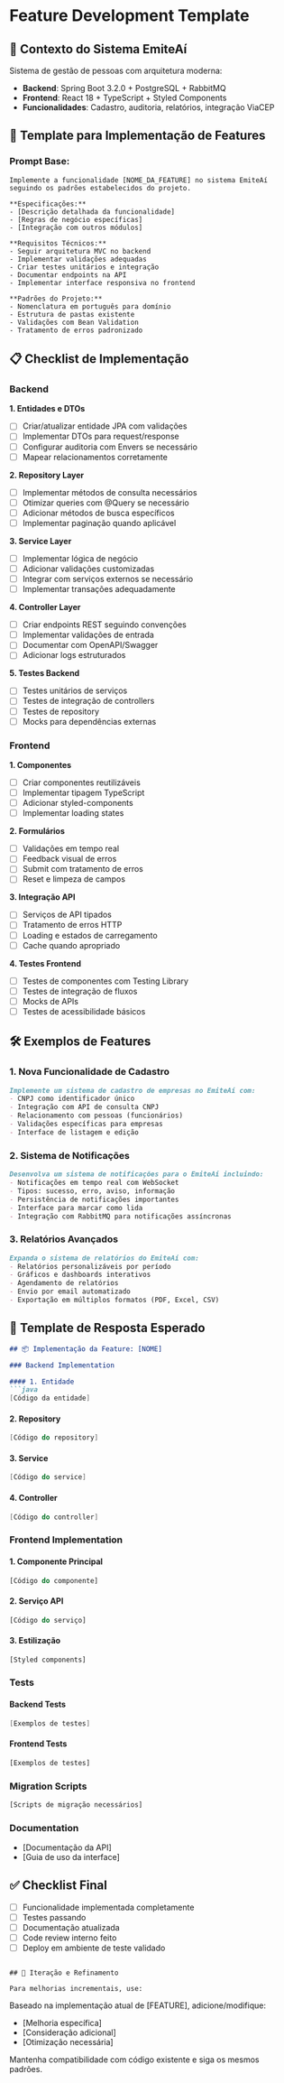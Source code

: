 # Feature Development Template

## 🎯 Contexto do Sistema EmiteAí
Sistema de gestão de pessoas com arquitetura moderna:
- **Backend**: Spring Boot 3.2.0 + PostgreSQL + RabbitMQ
- **Frontend**: React 18 + TypeScript + Styled Components  
- **Funcionalidades**: Cadastro, auditoria, relatórios, integração ViaCEP

## 🚀 Template para Implementação de Features

### Prompt Base:
```
Implemente a funcionalidade [NOME_DA_FEATURE] no sistema EmiteAí seguindo os padrões estabelecidos do projeto.

**Especificações:**
- [Descrição detalhada da funcionalidade]
- [Regras de negócio específicas]
- [Integração com outros módulos]

**Requisitos Técnicos:**
- Seguir arquitetura MVC no backend
- Implementar validações adequadas
- Criar testes unitários e integração
- Documentar endpoints na API
- Implementar interface responsiva no frontend

**Padrões do Projeto:**
- Nomenclatura em português para domínio
- Estrutura de pastas existente
- Validações com Bean Validation
- Tratamento de erros padronizado
```

## 📋 Checklist de Implementação

### Backend
**1. Entidades e DTOs**
- [ ] Criar/atualizar entidade JPA com validações
- [ ] Implementar DTOs para request/response
- [ ] Configurar auditoria com Envers se necessário
- [ ] Mapear relacionamentos corretamente

**2. Repository Layer**
- [ ] Implementar métodos de consulta necessários
- [ ] Otimizar queries com @Query se necessário
- [ ] Adicionar métodos de busca específicos
- [ ] Implementar paginação quando aplicável

**3. Service Layer**
- [ ] Implementar lógica de negócio
- [ ] Adicionar validações customizadas
- [ ] Integrar com serviços externos se necessário
- [ ] Implementar transações adequadamente

**4. Controller Layer**
- [ ] Criar endpoints REST seguindo convenções
- [ ] Implementar validações de entrada
- [ ] Documentar com OpenAPI/Swagger
- [ ] Adicionar logs estruturados

**5. Testes Backend**
- [ ] Testes unitários de serviços
- [ ] Testes de integração de controllers
- [ ] Testes de repository
- [ ] Mocks para dependências externas

### Frontend
**1. Componentes**
- [ ] Criar componentes reutilizáveis
- [ ] Implementar tipagem TypeScript
- [ ] Adicionar styled-components
- [ ] Implementar loading states

**2. Formulários**
- [ ] Validações em tempo real
- [ ] Feedback visual de erros
- [ ] Submit com tratamento de erros
- [ ] Reset e limpeza de campos

**3. Integração API**
- [ ] Serviços de API tipados
- [ ] Tratamento de erros HTTP
- [ ] Loading e estados de carregamento
- [ ] Cache quando apropriado

**4. Testes Frontend**
- [ ] Testes de componentes com Testing Library
- [ ] Testes de integração de fluxos
- [ ] Mocks de APIs
- [ ] Testes de acessibilidade básicos

## 🛠️ Exemplos de Features

### 1. Nova Funcionalidade de Cadastro
```markdown
Implemente um sistema de cadastro de empresas no EmiteAí com:
- CNPJ como identificador único
- Integração com API de consulta CNPJ
- Relacionamento com pessoas (funcionários)
- Validações específicas para empresas
- Interface de listagem e edição
```

### 2. Sistema de Notificações
```markdown
Desenvolva um sistema de notificações para o EmiteAí incluindo:
- Notificações em tempo real com WebSocket
- Tipos: sucesso, erro, aviso, informação
- Persistência de notificações importantes
- Interface para marcar como lida
- Integração com RabbitMQ para notificações assíncronas
```

### 3. Relatórios Avançados
```markdown
Expanda o sistema de relatórios do EmiteAí com:
- Relatórios personalizáveis por período
- Gráficos e dashboards interativos
- Agendamento de relatórios
- Envio por email automatizado
- Exportação em múltiplos formatos (PDF, Excel, CSV)
```

## 🎨 Template de Resposta Esperado

```markdown
## 📦 Implementação da Feature: [NOME]

### Backend Implementation

#### 1. Entidade
```java
[Código da entidade]
```

#### 2. Repository
```java
[Código do repository]
```

#### 3. Service
```java
[Código do service]
```

#### 4. Controller
```java
[Código do controller]
```

### Frontend Implementation

#### 1. Componente Principal
```typescript
[Código do componente]
```

#### 2. Serviço API
```typescript
[Código do serviço]
```

#### 3. Estilização
```typescript
[Styled components]
```

### Tests

#### Backend Tests
```java
[Exemplos de testes]
```

#### Frontend Tests
```typescript
[Exemplos de testes]
```

### Migration Scripts
```sql
[Scripts de migração necessários]
```

### Documentation
- [Documentação da API]
- [Guia de uso da interface]

## ✅ Checklist Final
- [ ] Funcionalidade implementada completamente
- [ ] Testes passando
- [ ] Documentação atualizada
- [ ] Code review interno feito
- [ ] Deploy em ambiente de teste validado
```

## 🔄 Iteração e Refinamento

Para melhorias incrementais, use:
```
Baseado na implementação atual de [FEATURE], adicione/modifique:
- [Melhoria específica]
- [Consideração adicional]
- [Otimização necessária]

Mantenha compatibilidade com código existente e siga os mesmos padrões.
```
